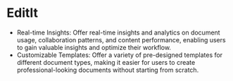 # EditIt
* Real-time Insights: Offer real-time insights and analytics on document usage, collaboration patterns, and content performance, enabling users to gain valuable insights and optimize their workflow.
* Customizable Templates: Offer a variety of pre-designed templates for different document types, making it easier for users to create professional-looking documents without starting from scratch. 
